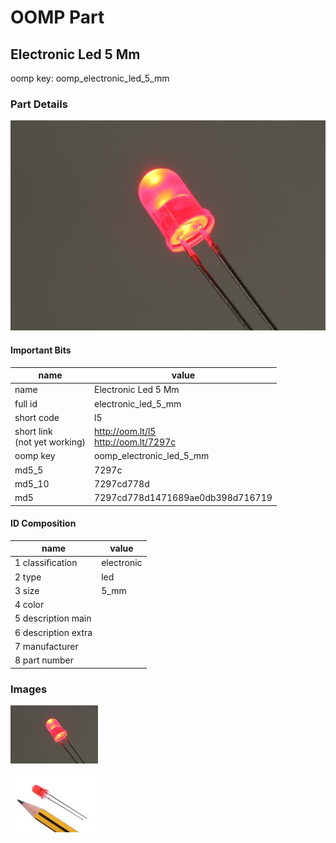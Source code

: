 # OOMP Part  
## Electronic Led 5 Mm  
  
oomp key: oomp_electronic_led_5_mm  
  
### Part Details  
  
[![working.jpg](working_600.jpg)](working.jpg)  
  
#### Important Bits  
| name | value | 
| --- | --- | 
| name | Electronic Led 5 Mm | 
| full id | electronic_led_5_mm | 
| short code | l5 | 
| short link<br>(not yet working) | http://oom.lt/l5<br>http://oom.lt/7297c | 
| oomp key | oomp_electronic_led_5_mm | 
| md5_5 | 7297c | 
| md5_10 | 7297cd778d | 
| md5 | 7297cd778d1471689ae0db398d716719 | 
#### ID Composition  
| name | value | 
| --- | --- | 
| 1 classification | electronic | 
| 2 type | led | 
| 3 size | 5_mm | 
| 4 color |  | 
| 5 description main |  | 
| 6 description extra |  | 
| 7 manufacturer |  | 
| 8 part number |  | 
### Images  
  
[![working.jpg](working_140.jpg)](working.jpg)  
  
[![working_reference.jpg](working_reference_140.jpg)](working_reference.jpg)  
